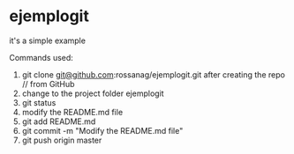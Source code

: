 # ejemplogit
it's a simple example

Commands used:
1. git clone git@github.com:rossanag/ejemplogit.git after creating the repo  // from GitHub  	
2. change to the project folder ejemplogit  
3. git status  
4. modify the README.md file  
5. git add README.md   
6. git commit -m "Modify the README.md file"  
7. git push origin master  
